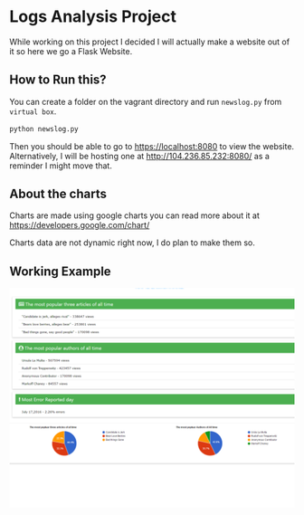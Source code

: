 # Logs Analysis Project
While working on this project I decided I will actually make a website out of it so here we go a Flask Website.

## How to Run this?
You can create a folder on the vagrant directory and run ```newslog.py``` from ```virtual box```.
```python
python newslog.py
```
Then you should be able to go to <https://localhost:8080> to view the website.
Alternatively, I will be hosting one at <http://104.236.85.232:8080/> as a reminder I might move that.

## About the charts
Charts are made using google charts you can read more about it at <https://developers.google.com/chart/>

Charts data are not dynamic right now, I do plan to make them so. 

## Working Example
![Demo](https://github.com/kl1010/udacity-newslog/blob/master/img/demo.png?raw=true)
